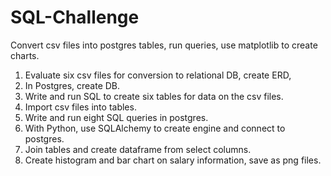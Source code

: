 # SQL-Challenge

Convert csv files into postgres tables, run queries, use matplotlib to create charts.

1) Evaluate six csv files for conversion to relational DB, create ERD,
2) In Postgres, create DB.
3) Write and run SQL to create six tables for data on the csv files.
4) Import csv files into tables.
5) Write and run eight SQL queries in postgres.
6) With Python, use SQLAlchemy to create engine and connect to postgres.
7) Join tables and create dataframe from select columns.
8) Create histogram and bar chart on salary information, save as png files. 
